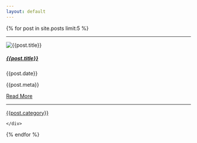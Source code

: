 ```yaml
---
layout: default
---
```

{% for post in site.posts limit:5 %}

<div class="container main-card-body">
  <hr>
  <div class="row">
    <div class="col-sm-3 col-xs-12 title-img-col">
      <img class="card-img-top" src="{{site.baseurl}}/assets/images/{{post.image}}" alt="{{post.title}}" />
    </div>
    <div class="col card-title-col">
      <h5 class="card-title"><a href="{{ post.url | prepend: site.baseurl }}">{{post.title}}</a></h5>
      <span class="card-date">{{post.date}}</span>
    </div>
  </div>
   <div class="card-body">
    <p class="card-text">{{post.meta}}</p>
    <a href="{{ post.url | prepend: site.baseurl }}" class="btn card-read-more">Read More</a>
  </div>
</div>
<div class="container">
  <hr />
  <div class="row text-right">
    <div class="col card-btn-bottom">
      <a href="#" class="btn card-btn-pro">{{post.category}}</a>
      
    </div>
  </div>
</div>
      
{% endfor %}